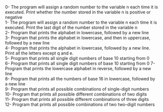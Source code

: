 0- The program will assign a random number to the variable n each time it is executed. Print whether the number stored in the variable n is positive or negative</br>
1- The program will assign a random number to the variable n each time it is executed. Print the last digit of the number stored in the variable n</br>
2- Program that prints the alphabet in lowercase, followed by a new line</br>
3- Program that prints the alphabet in lowercase, and then in uppercase, followed by a new line</br>
4- Program that prints the alphabet in lowercase, followed by a new line. Print all the letters except q and e.</br>
5- Program that prints all single digit numbers of base 10 starting from 0</br>
6- Program that prints all single digit numbers of base 10 starting from 0
7- Program that prints the lowercase alphabet in reverse, followed by a new line</br>
8- Program that prints all the numbers of base 16 in lowercase, followed by a new line</br>
9- Program that prints all possible combinations of single-digit numbers</br>
10- Program that prints all possible different combinations of two digits</br>
11- Program that prints all possible different combinations of three digits</br>
12- Program that prints all possible combinations of two two-digit numbers
